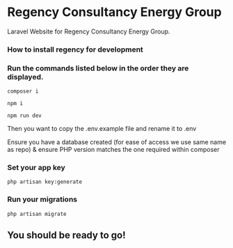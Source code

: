 # Regency Consultancy Energy Group

Laravel Website for Regency Consultancy Energy Group. 

### How to install regency for development

### Run the commands listed below in the order they are displayed.

```
composer i 

npm i

npm run dev
```
Then you want to copy the .env.example file and rename it to .env

Ensure you have a database created (for ease of access we use same name as repo) & ensure PHP version matches the one required within composer

### Set your app key

``` 
php artisan key:generate
```

### Run your migrations

``` 
php artisan migrate
```

## You should be ready to go!
